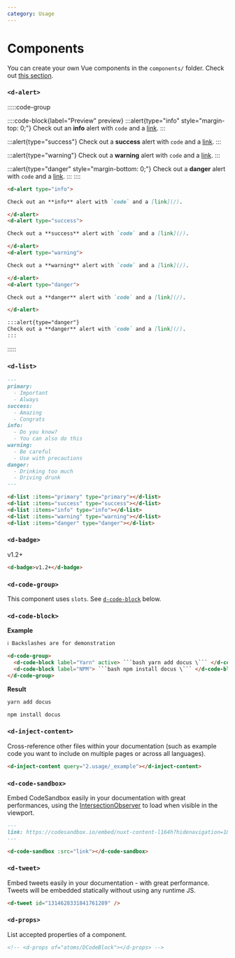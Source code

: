 ```yaml
---
category: Usage
---
```


# Components

You can create your own Vue components in the `components/` folder. Check out [this section](https://content.nuxtjs.org/writing#vue-components).

### `<d-alert>`

:::::code-group

::::code-block{label="Preview" preview}
:::alert{type="info" style="margin-top: 0;"}
Check out an **info** alert with `code` and a [link](/).
:::

:::alert{type="success"}
Check out a **success** alert with `code` and a [link](/).
:::

:::alert{type="warning"}
Check out a **warning** alert with `code` and a [link](/).
:::

:::alert{type="danger" style="margin-bottom: 0;"}
Check out a **danger** alert with `code` and a [link](/).
:::
::::

```md [Code]
<d-alert type="info">

Check out an **info** alert with `code` and a [link](/).

</d-alert>
<d-alert type="success">

Check out a **success** alert with `code` and a [link](/).

</d-alert>
<d-alert type="warning">

Check out a **warning** alert with `code` and a [link](/).

</d-alert>
<d-alert type="danger">

Check out a **danger** alert with `code` and a [link](/).

</d-alert>
```

```md [Directive]
:::alert{type="danger"}
Check out a **danger** alert with `code` and a [link](/).
::: 
```

:::::

<!-- <d-props of="atoms/DAlert"></d-props> -->

### `<d-list>`

<d-code-group>
<d-code-block label="Preview" active preview>

<d-list :items="['Important', 'Always']" type="primary"></d-list>
<d-list :items="['Amazing', 'Congrats']" type="success"></d-list>
<d-list :items="['Do you know?', 'You can also do this']" type="info"></d-list>
<d-list :items="['Be careful', 'Use with precautions']" type="warning"></d-list>
<d-list :items="['Drinking too much', 'Driving drunk']" type="danger"></d-list>

</d-code-block>
<d-code-block label="Code">

```md
---
primary:
  - Important
  - Always
success:
  - Amazing
  - Congrats
info:
  - Do you know?
  - You can also do this
warning:
  - Be careful
  - Use with precautions
danger:
  - Drinking too much
  - Driving drunk
---

<d-list :items="primary" type="primary"></d-list>
<d-list :items="success" type="success"></d-list>
<d-list :items="info" type="info"></d-list>
<d-list :items="warning" type="warning"></d-list>
<d-list :items="danger" type="danger"></d-list>
```

</d-code-block>
</d-code-group>

<!-- <d-props of="atoms/DList"></d-props> !-->

### `<d-badge>`

<d-code-group>
  <d-code-block label="Preview" active preview>
    <d-badge>v1.2+</d-badge>
  </d-code-block>
  <d-code-block label="Code">

```md
<d-badge>v1.2+</d-badge>
```

  </d-code-block>
</d-code-group>

### `<d-code-group>`

This component uses `slots`. See [`d-code-block`](#d-code-block) below.

### `<d-code-block>`

**Example**

````html
ℹ️ Backslashes are for demonstration

<d-code-group>
  <d-code-block label="Yarn" active> ```bash yarn add docus \``` </d-code-block>
  <d-code-block label="NPM"> ```bash npm install docus \``` </d-code-block>
</d-code-group>
````

**Result**

<d-code-group>
  <d-code-block label="Yarn" active>

```bash
yarn add docus
```

  </d-code-block>
  <d-code-block label="NPM">

```bash
npm install docus
```

  </d-code-block>
</d-code-group>

<!-- <d-props of="atoms/DCodeBlock"></d-props> -->

### `<d-inject-content>`

Cross-reference other files within your documentation (such as example code you want to include on multiple pages or across all languages).

<d-code-group>
  <d-code-block label="Preview" active preview>
    <d-inject-content query="2.usage/_example"></d-inject-content>
  </d-code-block>
  <d-code-block label="Code">

```md
<d-inject-content query="2.usage/_example"></d-inject-content>
```

  </d-code-block>
</d-code-group>

<!-- <d-props of="atoms/DInjectContent"></d-props> -->

### `<d-code-sandbox>`

Embed CodeSandbox easily in your documentation with great performances, using the [IntersectionObserver](https://developer.mozilla.org/en-US/docs/Web/API/Intersection_Observer_API) to load when visible in the viewport.

<d-code-group>
  <d-code-block label="Preview" active preview>
    <d-code-sandbox src="https://codesandbox.io/embed/nuxt-content-l164h?hidenavigation=1&theme=dark"></d-code-sandbox>
  </d-code-block>
  <d-code-block label="Code">

```md
---
link: https://codesandbox.io/embed/nuxt-content-l164h?hidenavigation=1&theme=dark
---

<d-code-sandbox :src="link"></d-code-sandbox>
```

  </d-code-block>
</d-code-group>

<!-- <d-props of="atoms/DCodeSandbox"></d-props> -->

### `<d-tweet>`

Embed tweets easily in your documentation - with great performance. Tweets will be embedded statically without using any runtime JS.

<d-code-group>
  <d-code-block label="Preview" active preview>

  <d-tweet id="1314628331841761289" />

  </d-code-block>
  <d-code-block label="Code">

```md
<d-tweet id="1314628331841761289" />
```

  </d-code-block>
</d-code-group>

<!-- <d-props of="atoms/DTweet"></d-props> -->

### `<d-props>`

List accepted properties of a component.

<d-code-group>
  <d-code-block label="Preview" active preview>

  <!-- <d-props of="atoms/DCodeBlock"></d-props> -->

  </d-code-block>
  <d-code-block label="Code">

```md
<!-- <d-props of="atoms/DCodeBlock"></d-props> -->
```

  </d-code-block>
</d-code-group>

<!-- <d-props of="atoms/DProps"></d-props> -->
